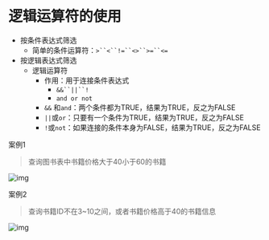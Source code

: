 # 逻辑运算符的使用

- 按条件表达式筛选
   - 简单的条件运算符：`>``<``!=``<>``>=``<=`
- 按逻辑表达式筛选
   - 逻辑运算符
      - 作用：用于连接条件表达式
         - `&&``||``!`
         - `and or not`
      - `&&` 和`and`：两个条件都为TRUE，结果为TRUE，反之为FALSE
      - `||`或`or`：只要有一个条件为TRUE，结果为TRUE，反之为FALSE
      - `!`或`not`：如果连接的条件本身为FALSE，结果为TRUE，反之为FALSE

案例1
> 查询图书表中书籍价格大于40小于60的书籍

![img](https://gitee.com/xleixz/CloudNotes-Images/raw/master/Typora-Images/20220425132515.png)



案例2

> 查询书籍ID不在3~10之间，或者书籍价格高于40的书籍信息

![img](https://gitee.com/xleixz/CloudNotes-Images/raw/master/Typora-Images/20220425132525.png)
